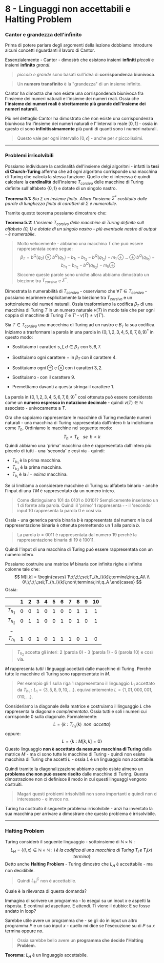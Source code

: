 # 8 - Linguaggi non accettabili e Halting Problem

### Cantor e grandezza dell'infinito

Prima di potere parlare degli argomenti della lezione dobbiamo introdurre alcuni concetti riguardanti il lavoro di Cantor.

Essenzialemente - Cantor - dimostrò che esistono insiemi **infiniti** *piccoli* e insiemi **infinito** *grandi*. 

> *piccolo e grande* sono basati sull'idea di **corrispondenza biunivoca**.

> Un **numero transfinito** è la "grandezza" di un insieme infinito. 

Cantor ha dimostra che non esiste una corrispondenda biunivoca fra l'insieme dei numeri naturali e l'insieme dei numeri reali. Ossia che **l'insieme dei numeri reali è strettamente più grande dell'insieme dei numeri naturali.**

Più nel dettaglio Cantor ha dimostrato che non esiste una corrispondenza biunivoca fra l'insieme dei numeri naturali e l''intervallo reale $[0,1]$ - ossia in questo ci sono **infinitissimamente** più punti di quanti sono i numeri naturali.

> Questo vale per ogni intervallo $[0,\epsilon]$ - anche per $\epsilon$ piccolissimi.

---
### Problemi irrisolvibili

Possiamo individuare la cardinalità dell'insieme delgi algoritmi - infatti la **tesi di Church-Turing** afferma che ad ogni algoritmo corrisponde una macchina di Turing che calcola la stessa funzione.
Quello che ci interessa è quindi calcolare la **cardinalità** dell'insieme $T_{corsivo}$ delle macchine di Turing definite sull'alfabeto $\{0,1\}$ e dotate di un singolo nastro. 

**Teorema 5.1:** *Sia $\Sigma$ un insieme finito. Allora l'insieme $\Sigma^*$ costituito dalle parole di lunghezza finita di caratteri di $\Sigma$ è numerabile*.

Tramite questo teorema possiamo dimostrare che:

**Teorema 5.2:** *L'insieme $T_{corsivo}$ delle macchine di Turing definite sull alfabeto $\{0,1\}$ e dotate di un singolo nastro - più eventuale nastro di output - è numerabile*.

> Molto velocemente - abbiamo una macchina $T$ che può essere rappresentata come segue: $$\beta_T=b^Q(q_0)\otimes b^Q(q_{1_1})-b_{1_1}-b_{1_2}-b^Q(q_{1_2})-m_1\oplus...\oplus b^Q(q_{h_1})-b_{h_1}-b_{h_2}-b^Q(q_{h_2})-m_h\oplus$$
> Siccome queste parole sono uniche allora abbiamo dimostrato un biezione tra $T_{corsivo}$ e $\Sigma^*$.

Dimostrata la numerabilità di $T_{corsivo}$  - osserviamo che $\forall T\in T_{corsivo}$ - possiamo esprimere esplicitamente la biezione tra $T_{corsivo}$ e un sottoinsieme dei numeri naturali.
Ossia trasformiamo la codifica $\beta_T$ di una macchina di Turing $T$ in un numero naturale $v(T)$ in modo tale che per ogni coppia di macchine di Turing $T$ e $T'$ - $v(T)\neq v(T')$.

Sia $T\in T_{corsivo}$ una maccchina di Turing ad un nastro e $B_T$ la sua codifica. Iniziamo a trasformare la parola in una parola in $\{0,1,2,3,4,5,6,7,8,9\}^*$ in questo modo:

- Sostituiamo i caratteri $s,f,d \in \beta_T$ con  $5,6,7$.

- Sostituiamo ogni carattere $-$ in $\beta_T$ con il carattere $4$.

- Sostituiamo ogni $\oplus$ e $\otimes$ con i caratteri $3,2$.

- Sostituiamo $\square$ con il carattere $9$.

- Premettiamo davanti a questa stringa il carattere $1$.

La parola in $\{0,1,2,3,4,5,6,7,8,9\}^*$ così ottenuta può essere considerata come un **numero espresso in notazione decimale** - quindi $v(T)\in \mathbb{N}$ associato - univocamente a $T$.

Ora che sappiamo rappresentare le macchine di Turing mediante numeri naturali - una macchina di Turing rappresentata dall'intero $h$ la indichiamo come $T_h$.
Ordiniamo le macchine nel seguente modo: $$T_h < T_k\;\;\;\;se\;\;h<k$$
Quindi abbiamo una 'prima' macchina che è rappresentata dall'intero più piccolo di tutti - una 'seconda' e così via - quindi:

- $T_{h_1}$ è la prima macchina.
- $T_{h_2}$ è la prima macchina.
- $T_{h_i}$ è la $i-esima$ macchina.

Se ci limitiamo a considerare macchine di Turing su alfabeto binario - anche l'input di una $TM$ è rappresentato da un numero intero.

> Come distinguiamo $101$ da $0101$ o $00101$? Semplicemente inseriamo un $1$ di fornte alla parola.
> Quindi il 'primo' $1$ rappresenta $\square$ - il 'secondo' input $10$ rappresenta la parola $0$ e così via.

Ossia - una generica parola binaria $b$ è rappresentata dal numero $n$ la cui rappresentazione binaria è ottenuta premettendo un $1$ alla parola $b$.

> La parola $b=0011$ è rappresentata dal numero $19$ perchè la rappresentazione binaria di $19$ è $10011$.

Quindi l'input di una macchina di Turing può essere rappresentata con un numero intero.

Possiamo costruire una matrice $M$ binaria con infinite righe e infinite colonne tale che: $$ M[i,k] =  
\begin{cases}  
1\;\;\;\;\;se\;T_{h_i}(k)\;termina\;in\;q_A\\
\\
0\;\;\;\;\;se\;T_{h_i}(k)\;non\;termina\;in\;q_A
\end{cases} $$
Ossia:

|           |  1  |  2  |  3  |  4  |  5  |  6  |  7  |  8  |  9  | 10  |
| :-------: | :-: | :-: | :-: | :-: | :-: | :-: | :-: | :-: | :-: | :-: |
| $T_{h_1}$ |  0  |  0  |  1  |  0  |  1  |  0  |  0  |  1  |  1  |  1  |
| $T_{h_2}$ |  0  |  1  |  1  |  0  |  0  |  1  |  0  |  1  |  0  |  1  |
|    ...    |     |     |     |     |     |     |     |     |     |     |
| $T_{h_i}$ |  1  |  0  |  1  |  0  |  1  |  1  |  1  |  0  |  1  |  0  |

> $T_{h_2}$ accetta gli interi: $2$ (parola $0$) - $3$ (parola $1$) - $6$ (parola $10$) e così via.

$M$ rappresenta *tutti* i linguaggi accettati dalle macchine di Turing. Perché tutte le macchine di Turing sono rappresentate in $M$.

> Per esempio gli $1$ sulla riga $1$ rappresentano il linguaggio $L_1$ accettato da $T_{h_1}:L_1=\{3,5,8,9,10,...\}$. equivalentemente $L=\{1,01,000,001,010,...\}$.

Consideriamo la diagonale della matrice e costruiamo il linguaggio $L$ che rappresenta la diagonale *complementata*. Ossia tutti e soli i numeri cui corrisponde $0$ sulla diagonale. Formalemente: $$L = \{k:T_{h_k}(k)\;\;non\;\;accetta\}$$ oppure: $$L =\{k:M[k,k]= 0\}$$
Questo linguaggio **non è accettato da nessuna macchina di Turing** della matrice $M$ - ma ci sono tutte le macchine di Turing - quindi non esiste macchina di Turing che accetti $L$ - ossia $L$ è un linguaggio non accettabile.

Quindi tramite la diagonalizzazione abbiamo capito esiste almeno un **problema che non può essere risolto** dalle macchine di Turing. Questa dimostrazione non ci definisce il modo in cui questi linguaggi vengono costruiti. 

> Magari questi problemi irrisolvibili non sono importanti e quindi non ci interessano - e invece no.

Turing ha costruito il seguente problema irrisolvibile - anzi ha inventato la sua macchina per arrivare a dimostrare che questo problema è irrisolvibile.

---
### Halting Problem

Turing considerò il seguente linguaggio - sottoinsieme di $\mathbb{N}\times \mathbb{N}$ : $$L_H = \{(i,x) \in \mathbb{N}\times \mathbb{N}:i\;è\;la\;codifica\;di\;una\:macchina\;di\;Turing\;T_i\;e\;T_i(x)\;termina\}$$
Detto anche **Halting Problem** - Turing dimostro che $L_H$ è accettabile - ma non decidibile.

> Quindi $L_H^C$ non è accettabile.

Quale è la rilevanza di questa domanda?

Immagina di scrivere un programma - lo esegui su un inout $x$ e aspetti la risposta. E continui ad aspettare. E attendi. Ti viene il dubbio: E se fosse andato in loop?

Sarebbe utile avere un programma che - se gli do in input un altro programma $P$ e un suo input $x$ - quello mi dice se l'esecuzione su di $P$ su $x$ termina oppure no.

> Ossia sarebbe bello avere un **programma che decide l'Halting Problem**.

**Teorema:** $L_H$ è un linguaggio accettabile.